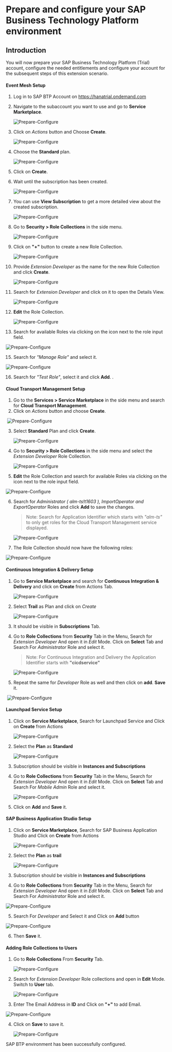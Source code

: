 # Prepare and configure your SAP Business Technology Platform environment

## Introduction

You will now prepare your SAP Business Technology Platform (Trial) account, configure the needed entitlements and configure your account for the subsequent steps of this extension scenario.

#### Event Mesh Setup

1. Log in to SAP BTP Account on https://hanatrial.ondemand.com

2. Navigate to the subaccount you want to use and go to **Service Marketplace**. 

   ![Prepare-Configure](./images/trail/prepAndConfig1.png)

3. Click on _Actions_ button and Choose **Create**. 

   ![Prepare-Configure](./images/trail/prepAndConfig2.png)

4. Choose the **Standard** plan. 

   ![Prepare-Configure](./images/trail/prepAndConfig3.png)

5. Click on **Create**. 

6. Wait until the subscription has been created.

   ![Prepare-Configure](./images/trail/prepAndConfig4.png)

7. You can use **View Subscription** to get a more detailed view about the created subscription.

   ![Prepare-Configure](./images/trail/prepAndConfig5.png)

8. Go to **Security > Role Collections** in the side menu. 

   ![Prepare-Configure](./images/trail/prepAndConfig6.png)

9.  Click on **"+"** button to create a new Role Collection. 

    ![Prepare-Configure](./images/trail/prepAndConfig7.png)

10. Provide _Extension Developer_ as the name for the new Role Collection and click **Create**.

    ![Prepare-Configure](./images/trail/prepAndConfig8.png)

11. Search for _Extension Developer_ and click on it to open the Details View. 

    ![Prepare-Configure](./images/trail/prepAndConfig9.png)

12. **Edit** the Role Collection. 

    ![Prepare-Configure](./images/trail/prepAndConfig10.png)

13. Search for available Roles via clicking on the icon next to the role input field. 

![Prepare-Configure](./images/trail/prepAndConfig11.png)

15. Search for _"Manage Role"_ and select it. 

![Prepare-Configure](./images/trail/prepAndConfig12.png)

16. Search for _"Test Role"_, select it and click **Add**. .

#### Cloud Transport Management Setup

1. Go to the **Services > Service Marketplace** in the side menu and search for **Cloud Transport Management**. 
2. Click on _Actions_ button and choose **Create**.

​     ![Prepare-Configure](./images/trail/prepAndConfig13.png)

3. Select **Standard** Plan and click **Create**.

   ![Prepare-Configure](./images/trail/prepAndConfig14.png)

4. Go to **Security > Role Collections** in the side menu and select the _Extension Developer_ Role Collection. 

   ![Prepare-Configure](./images/trail/prepAndConfig15.png)

5.  **Edit** the Role Collection and search for available Roles via clicking on the icon next to the role input field. 

 ![Prepare-Configure](./images/trail/prepAndConfig16.png)

6. Search for _Administrator ( alm-ts!t1603 ), ImportOperator and  ExportOperator_ Roles and click **Add** to save the changes. 

   > Note: Search for Application Identifier which starts with _"alm-ts"_ to only get roles for the Cloud Transport Management service displayed. 

   ![Prepare-Configure](./images/trail/prepAndConfig18.png)

7. The Role Collection should now have the following roles: 

![Prepare-Configure](./images/trail/prepAndConfig19.png)

#### Continuous Integration & Delivery Setup

1. Go to **Service Marketplace** and search for  **Continuous Integration & Delivery** and click on **Create** from Actions Tab.

   ![Prepare-Configure](./images/trail/prepAndConfig20.png)

2. Select **Trail** as Plan and click on _Create_

   ![Prepare-Configure](./images/trail/prepAndConfig21.png)

3. It should be visible in **Subscriptions** Tab.

4. Go to **Role Collections** from **Security** Tab in the Menu, Search for _Extension Developer_ And open it in _Edit_ Mode. Click on **Select** Tab and Search For _Administrator_ Role and select it. 

   > Note: For Continuous Integration and Delivery the Application Identifier starts with **"cicdservice"**

   ![Prepare-Configure](./images/trail/prepAndConfig22.png)

4. Repeat the same for _Developer_ Role as well and then click on **add**. **Save** it.

​     ![Prepare-Configure](./images/trail/prepAndConfig23.png)  

#### Launchpad Service Setup

1. Click on **Service Marketplace**, Search for Launchpad Service and Click on **Create** from Actions

   ![Prepare-Configure](./images/trail/prepAndConfig24.png)

2. Select the **Plan** as **Standard**

   ![Prepare-Configure](./images/trail/prepAndConfig25.png)

3. Subscription should be visible in **Instances and Subscriptions**

4. Go to **Role Collections** from **Security** Tab in the Menu, Search for _Extension Developer_ And open it in _Edit_ Mode. Click on **Select** Tab and Search For _Mobile Admin_ Role and select it. 

   ![Prepare-Configure](./images/trail/prepAndConfig26.png)

5. Click on **Add** and **Save** it.

#### SAP Business Application Studio Setup

1. Click on **Service Marketplace**, Search for SAP Business Application Studio and Click on **Create** from Actions

   ![Prepare-Configure](./images/trail/prepAndConfig27.png)

2. Select the **Plan** as **trail**

   ![Prepare-Configure](./images/trail/prepAndConfig28.png)

3. Subscription should be visible in **Instances and Subscriptions**
4. Go to **Role Collections** from **Security** Tab in the Menu, Search for _Extension Developer_ And open it in _Edit_ Mode. Click on **Select** Tab and Search For _Administrator_ Role and select it. 

![Prepare-Configure](./images/trail/prepAndConfig29.png)

5. Search For _Developer_ and Select it and Click on **Add** button

![Prepare-Configure](./images/trail/prepAndConfig30.png)

6. Then **Save** it.

#### Adding Role Collections to Users

1. Go to **Role Collections** From **Security** Tab.

   ![Prepare-Configure](./images/trail/prepAndConfig31.png)

2. Search for _Extension Developer_ Role collections and open in **Edit** Mode. Switch to **User** tab.

   ![Prepare-Configure](./images/trail/prepAndConfig32.png)

3. Enter The Email Address in **ID** and Click on **"+"** to add Email.

![Prepare-Configure](./images/trail/prepAndConfig33.png)

4. Click on **Save** to save it.

   ![Prepare-Configure](./images/trail/prepAndConfig34.png)

SAP BTP environment has been successfully configured.